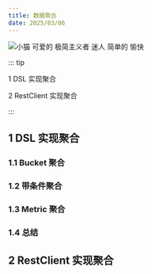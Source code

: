 ```yaml
---
title: 数据聚合
date: 2025/03/06
---
```


![小猫 可爱的 极简主义者 迷人 简单的 愉快](https://bizhi1.com/wp-content/uploads/2024/11/kitten-3840x2160-adorable-minimalist-charming.jpg)

::: tip

1 DSL 实现聚合

2 RestClient 实现聚合

:::

## 1 DSL 实现聚合

### 1.1 Bucket 聚合

### 1.2 带条件聚合

### 1.3 Metric 聚合

### 1.4 总结

## 2 RestClient 实现聚合